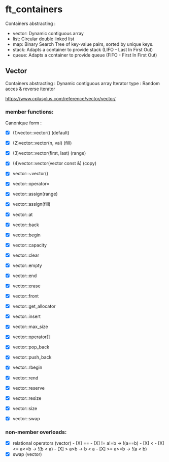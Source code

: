 # ft_containers

Containers abstracting : 
- vector: Dynamic contiguous array
- list: Circular double linked list
- map: Binary Search Tree of key-value pairs, sorted by unique keys.
- stack: Adapts a container to provide stack (LIFO - Last In First Out)
- queue: Adapts a container to provide queue (FIFO - First In First Out)

## Vector

Containers abstracting : Dynamic contiguous array
Iterator type : Random acces & reverse iterator

https://www.cplusplus.com/reference/vector/vector/

### member functions:

Canonique form :

- [X] (1)vector::vector() (default)
- [X] (2)vector::vector(n, val) (fill)
- [X] (3)vector::vector(first, last) (range)
- [X] (4)vector::vector(vector const &) (copy)
- [X] vector::~vector()
- [X] vector::operator=

- [X] vector::assign(range)
- [X] vector::assign(fill)
- [X] vector::at
- [X] vector::back
- [X] vector::begin
- [X] vector::capacity
- [X] vector::clear
- [X] vector::empty
- [X] vector::end
- [X] vector::erase
- [X] vector::front
- [X] vector::get_allocator
- [X] vector::insert
- [X] vector::max_size
- [X] vector::operator[]
- [X] vector::pop_back
- [X] vector::push_back
- [X] vector::rbegin
- [X] vector::rend
- [X] vector::reserve
- [X] vector::resize
- [X] vector::size
- [X] vector::swap

### non-member overloads:

- [X] relational operators (vector)
		- [X] ==
		- [X] !=	a!=b	-> !(a==b)
		- [X] <
		- [X] <=	a<=b	->	!(b < a)
		- [X] >		a>b		->  b < a
		- [X] >=	a>=b	->	!(a < b)
- [X] swap (vector)
